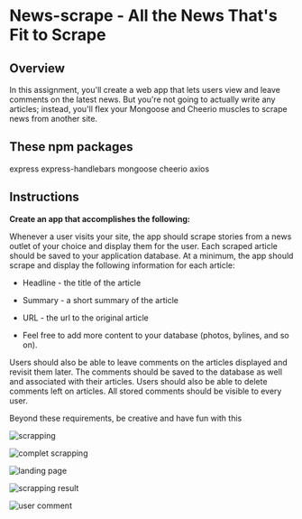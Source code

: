 # News-scrape - All the News That's Fit to Scrape

## Overview

In this assignment, you'll create a web app that lets users view and leave comments on the latest news. But you're not going to actually write any articles; instead, you'll flex your Mongoose and Cheerio muscles to scrape news from another site.

## These npm packages

express
express-handlebars
mongoose
cheerio
axios

## Instructions

**Create an app that accomplishes the following:**

Whenever a user visits your site, the app should scrape stories from a news outlet of your choice and display them for the user. Each scraped article should be saved to your application database. At a minimum, the app should scrape and display the following information for each article:

* Headline - the title of the article

* Summary - a short summary of the article

* URL - the url to the original article

* Feel free to add more content to your database (photos, bylines, and so on).

Users should also be able to leave comments on the articles displayed and revisit them later. The comments should be saved to the database as well and associated with their articles. Users should also be able to delete comments left on articles. All stored comments should be visible to every user.

Beyond these requirements, be creative and have fun with this

![scrapping](https://github.com/aamoesi/newsscrapper.io/tree/master/public/assets/img/scrapping.png)

![complet scrapping](https://github.com/aamoesi/newsscrapper.io/tree/master/public/assets/img/completscrapping.png)

![landing page](https://github.com/aamoesi/newsscrapper.io/tree/master/public/assets/img/landingpage.png)

![scrapping result](https://github.com/aamoesi/newsscrapper.io/tree/master/public/assets/img/scrappingresult.png)

![user comment](https://github.com/aamoesi/newsscrapper.io/tree/master/public/assets/img/scrappingcomment.png)
